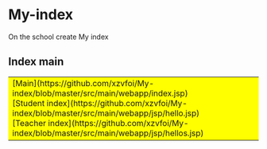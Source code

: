 # My-index
On the school create My index
## Index main
<table><tr><td bgcolor=yellow>
[Main](https://github.com/xzvfoi/My-index/blob/master/src/main/webapp/index.jsp)<br/>
[Student index](https://github.com/xzvfoi/My-index/blob/master/src/main/webapp/jsp/hello.jsp)<br/>
[Teacher index](https://github.com/xzvfoi/My-index/blob/master/src/main/webapp/jsp/hellos.jsp)<br/>
</td></tr></table>
